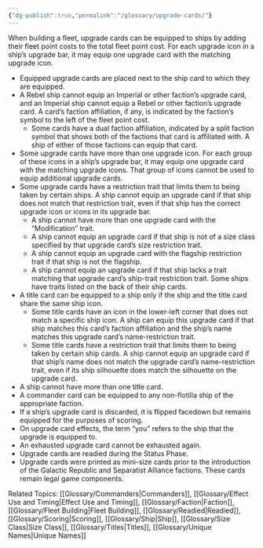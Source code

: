 ```yaml
---
{"dg-publish":true,"permalink":"/glossary/upgrade-cards/"}
---
```


When building a fleet, upgrade cards can be equipped to ships by adding their fleet point costs to the total fleet point cost. For each upgrade icon in a ship’s upgrade bar, it may equip one upgrade card with the matching upgrade icon.

- Equipped upgrade cards are placed next to the ship card to which they are equipped. 
- A Rebel ship cannot equip an Imperial or other faction’s upgrade card, and an Imperial ship cannot equip a Rebel or other faction’s upgrade card. A card’s faction affiliation, if any, is indicated by the faction’s symbol to the left of the fleet point cost.
	- Some cards have a dual faction affiliation, indicated by a split faction symbol that shows both of the factions that card is affiliated with. A ship of either of those factions can equip that card.
- Some upgrade cards have more than one upgrade icon. For each group of these icons in a ship’s upgrade bar, it may equip one upgrade card with the matching upgrade icons. That group of icons cannot be used to equip additional upgrade cards.
- Some upgrade cards have a restriction trait that limits them to being taken by certain ships. A ship cannot equip an upgrade card if that ship does not match that restriction trait, even if that ship has the correct upgrade icon or icons in its upgrade bar.
	- A ship cannot have more than one upgrade card with the “Modification” trait.
	- A ship cannot equip an upgrade card if that ship is not of a size class specified by that upgrade card’s size restriction trait.
	- A ship cannot equip an upgrade card with the flagship restriction trait if that ship is not the flagship.
	- A ship cannot equip an upgrade card if that ship lacks a trait matching that upgrade card’s ship-trait restriction trait. Some ships have traits listed on the back of their ship cards.
- A title card can be equipped to a ship only if the ship and the title card share the same ship icon.
	- Some title cards have an icon in the lower-left corner that does not match a specific ship icon. A ship can equip this upgrade card if that ship matches this card’s faction affiliation and the ship’s name matches this upgrade card’s name-restriction trait.
	- Some title cards have a restriction trait that limits them to being taken by certain ship cards. A ship cannot equip an upgrade card if that ship’s name does not match the upgrade card’s name-restriction trait, even if its ship silhouette does match the silhouette on the upgrade card.
- A ship cannot have more than one title card.
- A commander card can be equipped to any non-flotilla ship of the appropriate faction. 
- If a ship’s upgrade card is discarded, it is flipped facedown but remains equipped for the purposes of scoring.
- On upgrade card effects, the term “you” refers to the ship that the upgrade is equipped to.
- An exhausted upgrade card cannot be exhausted again.
- Upgrade cards are readied during the Status Phase.
- Upgrade cards were printed as mini-size cards prior to the introduction of the Galactic Republic and Separatist Alliance factions. These cards remain legal game components.

Related Topics: [[Glossary/Commanders\|Commanders]], [[Glossary/Effect Use and Timing\|Effect Use and Timing]], [[Glossary/Faction\|Faction]], [[Glossary/Fleet Building\|Fleet Building]], [[Glossary/Readied\|Readied]], [[Glossary/Scoring\|Scoring]], [[Glossary/Ship\|Ship]], [[Glossary/Size Class\|Size Class]], [[Glossary/Titles\|Titles]], [[Glossary/Unique Names\|Unique Names]]
